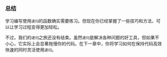 ## `总结`

学习编写使用`递归`的函数确实需要练习。但现在你已经掌握了一些技巧和方法，可以让学习过程变得更加轻松。

不过，我们的`递归`之旅还没有结束。虽然`递归`是解决各种问题的好工具，但如果不小心，它实际上会显著拖慢你的代码。在下一章中，你将学习如何在保持代码高效快速的同时灵活使用`递归`。
